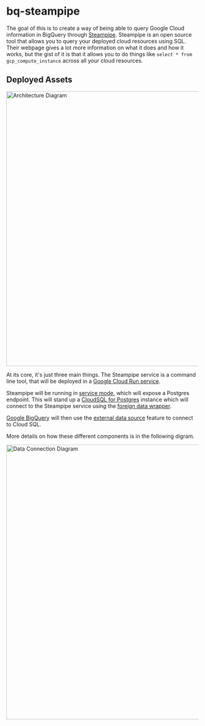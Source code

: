 # bq-steampipe

The goal of this is to create a way of being able to query Google Cloud information in BigQuery through [Steampipe](https://steampipe.io/). Steampipe is an open source tool that allows you to query your deployed cloud resources using SQL. Their webpage gives a lot more information on what it does and how it works, but the gist of it is that it allows you to do things like `select * from gcp_compute_instance` across all your cloud resources.

## Deployed Assets
<img src="https://user-images.githubusercontent.com/10038712/154295740-c34fefd8-9f2f-45b3-9b56-9c44ab8739e5.png" alt="Architecture Diagram" width="720"/>

At its core, it's just three main things. The Steampipe service is a command line tool, that will be deployed in a [Google Cloud Run service](https://cloud.google.com/run).

Steampipe will be running in [service mode](https://steampipe.io/docs/using-steampipe/service), which will expose a Postgres endpoint. This will stand up a [CloudSQL for Postgres](https://cloud.google.com/sql) instance which will connect to the Steampipe service using the [foreign data wrapper](https://www.postgresql.org/docs/9.5/postgres-fdw.html).

[Google BigQuery](https://cloud.google.com/bigquery) will then use the [external data source](https://cloud.google.com/bigquery/external-data-sources) feature to connect to Cloud SQL.

More details on how these different components is in the following digram.

<img src="https://user-images.githubusercontent.com/10038712/154295858-b4b489da-8332-45fb-bf5b-d2478b806474.png" alt="Data Connection Diagram" width="720"/>
